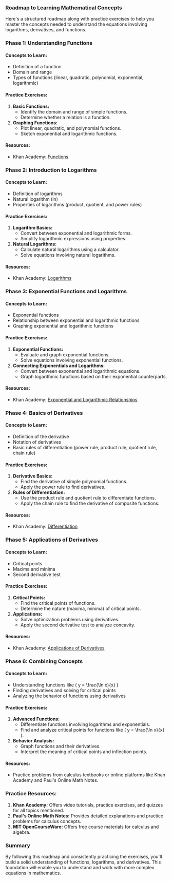 ### Roadmap to Learning Mathematical Concepts

Here's a structured roadmap along with practice exercises to help you master the concepts needed to understand the equations involving logarithms, derivatives, and functions.

### Phase 1: Understanding Functions
#### Concepts to Learn:
- Definition of a function
- Domain and range
- Types of functions (linear, quadratic, polynomial, exponential, logarithmic)

#### Practice Exercises:
1. **Basic Functions:**
   - Identify the domain and range of simple functions.
   - Determine whether a relation is a function.
2. **Graphing Functions:**
   - Plot linear, quadratic, and polynomial functions.
   - Sketch exponential and logarithmic functions.

#### Resources:
- Khan Academy: [Functions](https://www.khanacademy.org/math/algebra/x2f8bb11595b61c86:functions)

### Phase 2: Introduction to Logarithms
#### Concepts to Learn:
- Definition of logarithms
- Natural logarithm (ln)
- Properties of logarithms (product, quotient, and power rules)

#### Practice Exercises:
1. **Logarithm Basics:**
   - Convert between exponential and logarithmic forms.
   - Simplify logarithmic expressions using properties.
2. **Natural Logarithms:**
   - Calculate natural logarithms using a calculator.
   - Solve equations involving natural logarithms.

#### Resources:
- Khan Academy: [Logarithms](https://www.khanacademy.org/math/algebra/x2f8bb11595b61c86:logarithms)

### Phase 3: Exponential Functions and Logarithms
#### Concepts to Learn:
- Exponential functions
- Relationship between exponential and logarithmic functions
- Graphing exponential and logarithmic functions

#### Practice Exercises:
1. **Exponential Functions:**
   - Evaluate and graph exponential functions.
   - Solve equations involving exponential functions.
2. **Connecting Exponentials and Logarithms:**
   - Convert between exponential and logarithmic equations.
   - Graph logarithmic functions based on their exponential counterparts.

#### Resources:
- Khan Academy: [Exponential and Logarithmic Relationships](https://www.khanacademy.org/math/algebra/x2f8bb11595b61c86:exponential-and-logarithmic-functions)

### Phase 4: Basics of Derivatives
#### Concepts to Learn:
- Definition of the derivative
- Notation of derivatives
- Basic rules of differentiation (power rule, product rule, quotient rule, chain rule)

#### Practice Exercises:
1. **Derivative Basics:**
   - Find the derivative of simple polynomial functions.
   - Apply the power rule to find derivatives.
2. **Rules of Differentiation:**
   - Use the product rule and quotient rule to differentiate functions.
   - Apply the chain rule to find the derivative of composite functions.

#### Resources:
- Khan Academy: [Differentiation](https://www.khanacademy.org/math/calculus-1/cs1-differentiation)

### Phase 5: Applications of Derivatives
#### Concepts to Learn:
- Critical points
- Maxima and minima
- Second derivative test

#### Practice Exercises:
1. **Critical Points:**
   - Find the critical points of functions.
   - Determine the nature (maxima, minima) of critical points.
2. **Applications:**
   - Solve optimization problems using derivatives.
   - Apply the second derivative test to analyze concavity.

#### Resources:
- Khan Academy: [Applications of Derivatives](https://www.khanacademy.org/math/calculus-1/cs1-applications-of-derivatives)

### Phase 6: Combining Concepts
#### Concepts to Learn:
- Understanding functions like \( y = \frac{\ln x}{x} \)
- Finding derivatives and solving for critical points
- Analyzing the behavior of functions using derivatives

#### Practice Exercises:
1. **Advanced Functions:**
   - Differentiate functions involving logarithms and exponentials.
   - Find and analyze critical points for functions like \( y = \frac{\ln x}{x} \).
2. **Behavior Analysis:**
   - Graph functions and their derivatives.
   - Interpret the meaning of critical points and inflection points.

#### Resources:
- Practice problems from calculus textbooks or online platforms like Khan Academy and Paul's Online Math Notes.

### Practice Resources:
1. **Khan Academy:** Offers video tutorials, practice exercises, and quizzes for all topics mentioned.
2. **Paul's Online Math Notes:** Provides detailed explanations and practice problems for calculus concepts.
3. **MIT OpenCourseWare:** Offers free course materials for calculus and algebra.

### Summary
By following this roadmap and consistently practicing the exercises, you'll build a solid understanding of functions, logarithms, and derivatives. This foundation will enable you to understand and work with more complex equations in mathematics.
